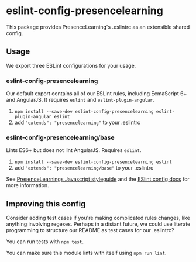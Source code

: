 # eslint-config-presencelearning

This package provides PresenceLearning's .eslintrc as an extensible shared config.

## Usage

We export three ESLint configurations for your usage.

### eslint-config-presencelearning

Our default export contains all of our ESLint rules, including EcmaScript 6+
and AngularJS. It requires `eslint` and `eslint-plugin-angular`.

1. `npm install --save-dev eslint-config-presencelearning eslint-plugin-angular eslint`
2. add `"extends": "presencelearning"` to your .eslintrc

### eslint-config-presencelearning/base

Lints ES6+ but does not lint AngularJS. Requires `eslint`.

1. `npm install --save-dev eslint-config-presencelearning eslint`
2. add `"extends": "presencelearning/base"` to your .eslintrc

See [PresenceLearnings Javascript styleguide](https://github.com/presencelearning/javascript) and
the [ESlint config docs](http://eslint.org/docs/user-guide/configuring#extending-configuration-files)
for more information.

## Improving this config

Consider adding test cases if you're making complicated rules changes, like
anything involving regexes. Perhaps in a distant future, we could use literate
programming to structure our README as test cases for our .eslintrc?

You can run tests with `npm test`.

You can make sure this module lints with itself using `npm run lint`.
